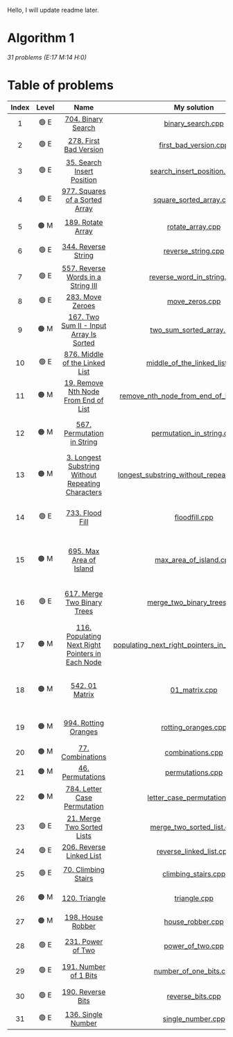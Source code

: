 Hello, I will update readme later. 
# Algorithm 1
<i> 31 problems (E:17 M:14 H:0) </i>

# Table of problems
| Index | Level            | Name                   |  My solution           |       Tags|
| :------------: | :----------: | :----------: |:----------: |:----------: |
| 1 | :green_circle: E | [704. Binary Search](https://leetcode.com/problems/binary-search/)| [binary_search.cpp](https://github.com/pducanh2000/DataStructures_Algorithms/blob/main/leetcode/algorithm1/solutions/binary_search.cpp) | `Array` `Binary Search` |
| 2 | :green_circle: E  | [278. First Bad Version](https://leetcode.com/problems/first-bad-version/) | [first_bad_version.cpp](https://github.com/pducanh2000/DataStructures_Algorithms/blob/main/leetcode/algorithm1/solutions/first_bad_version.cpp) |`Binary Search` `Iteractive` |
| 3 | :green_circle: E | [35. Search Insert Position](https://leetcode.com/problems/search-insert-position/)| [search_insert_position.cpp](https://github.com/pducanh2000/DataStructures_Algorithms/blob/main/leetcode/algorithm1/solutions/search_insert_position.cpp) | `Array` `Binary Search` |
| 4 | :green_circle: E | [977. Squares of a Sorted Array](https://leetcode.com/problems/squares-of-a-sorted-array/)| [square_sorted_array.cpp](https://github.com/pducanh2000/DataStructures_Algorithms/blob/main/leetcode/algorithm1/solutions/square_sorted_array.cpp) | `Array` `Two Pointers` `Sorting` |
| 5 | :orange_circle: M | [189. Rotate Array](https://leetcode.com/problems/rotate-array/)| [rotate_array.cpp](https://github.com/pducanh2000/DataStructures_Algorithms/blob/main/leetcode/algorithm1/solutions/rotate_array.cpp) | `Array` `Two Pointers` `Math` |
| 6 | :green_circle: E | [344. Reverse String](https://leetcode.com/problems/reverse-string/)| [reverse_string.cpp](https://github.com/pducanh2000/DataStructures_Algorithms/blob/main/leetcode/algorithm1/solutions/reverse_string.cpp) | `Two Pointers` `String` `Recursion` |
| 7 | :green_circle: E | [557. Reverse Words in a String III](https://leetcode.com/problems/reverse-words-in-a-string-iii/)| [reverse_word_in_string.cpp](https://github.com/pducanh2000/DataStructures_Algorithms/blob/main/leetcode/algorithm1/solutions/reverse_word_in_string.cpp) |`Two Pointers` `String`  |
| 8 | :green_circle: E | [283. Move Zeroes](https://leetcode.com/problems/move-zeroes/)| [move_zeros.cpp](https://github.com/pducanh2000/DataStructures_Algorithms/blob/main/leetcode/algorithm1/solutions/move_zeros.cpp) | `Array` `Two Pointers` |
| 9 | :orange_circle: M | [167. Two Sum II - Input Array Is Sorted](https://leetcode.com/problems/two-sum-ii-input-array-is-sorted/)| [two_sum_sorted_array.cpp](https://github.com/pducanh2000/DataStructures_Algorithms/blob/main/leetcode/algorithm1/solutions/two_sum_sorted_array.cpp) | `Array` `Two Pointers` `Binary Search` |
| 10 | :green_circle: E | [876. Middle of the Linked List](https://leetcode.com/problems/middle-of-the-linked-list/)| [middle_of_the_linked_list.cpp](https://github.com/pducanh2000/DataStructures_Algorithms/blob/main/leetcode/algorithm1/solutions/middle_of_the_linked_list.cpp) | `Linked list` `Two Pointers` |
| 11 | :orange_circle: M | [19. Remove Nth Node From End of List](https://leetcode.com/problems/remove-nth-node-from-end-of-list/)| [remove_nth_node_from_end_of_linkedlist.cpp](https://github.com/pducanh2000/DataStructures_Algorithms/blob/main/leetcode/algorithm1/solutions/remove_nth_node_from_end_of_linkedlist.cpp) | `Linked list` `Two Pointers` |
| 12 | :orange_circle: M| [567. Permutation in String](https://leetcode.com/problems/permutation-in-string/)| [permutation_in_string.cpp](https://github.com/pducanh2000/DataStructures_Algorithms/blob/main/leetcode/algorithm1/solutions/permutation_in_string.cpp) | `Hash table` `Two Pointers` `String` `Sliding Window` |
| 13 | :orange_circle: M| [3. Longest Substring Without Repeating Characters](https://leetcode.com/problems/longest-substring-without-repeating-characters/)| [longest_substring_without_repeating_char.cpp](https://github.com/pducanh2000/DataStructures_Algorithms/blob/main/leetcode/algorithm1/solutions/longest_substring_without_repeating_char.cpp) | `Hash table` `String` `Sliding Window`|
| 14 | :green_circle: E | [733. Flood Fill](https://leetcode.com/problems/flood-fill/)| [floodfill.cpp](https://github.com/pducanh2000/DataStructures_Algorithms/blob/main/leetcode/algorithm1/solutions/floodfill.cpp) | `Array` `Depth-First Search` `Breadth First-Search` `Mattrix` |
| 15 | :orange_circle: M | [695. Max Area of Island](https://leetcode.com/problems/max-area-of-island/)| [max_area_of_island.cpp](https://github.com/pducanh2000/DataStructures_Algorithms/blob/main/leetcode/algorithm1/solutions/max_area_of_island.cpp) | `Array` `Depth-First Search` `Breadth-First Search` `Mattrix` `Union Find`|
| 16 | :green_circle: E | [617. Merge Two Binary Trees](https://leetcode.com/problems/merge-two-binary-trees/)| [merge_two_binary_trees.cpp](https://github.com/pducanh2000/DataStructures_Algorithms/blob/main/leetcode/algorithm1/solutions/merge_two_binary_trees.cpp) | `Tree` `Depth-First Search` `Breadth-First Search` `Binary Tree` |
| 17 | :orange_circle: M | [116. Populating Next Right Pointers in Each Node](https://leetcode.com/problems/populating-next-right-pointers-in-each-node/)| [populating_next_right_pointers_in_each_note.cpp](https://github.com/pducanh2000/DataStructures_Algorithms/blob/main/leetcode/algorithm1/solutions/populating_next_right_pointers_in_each_note.cpp) | | 1 `Linked List` `Tree` `Depth-First Search` `Breadth-First Search` `Binary Tree` |
| 18 | :orange_circle: M| [542. 01 Matrix](https://leetcode.com/problems/01-matrix/)| [01_matrix.cpp](https://github.com/pducanh2000/DataStructures_Algorithms/blob/main/leetcode/algorithm1/solutions/01_matrix.cpp) | `Array` `Dynamic Programming` `Breadth-First Search` `Mattrix`|
| 19 | :orange_circle: M| [994. Rotting Oranges](https://leetcode.com/problems/rotting-oranges/)| [rotting_oranges.cpp](https://github.com/pducanh2000/DataStructures_Algorithms/blob/main/leetcode/algorithm1/solutions/rotting_oranges.cpp) | `Array` `Breadth First-Search` `Mattrix` |
| 20 | :orange_circle: M| [77. Combinations](https://leetcode.com/problems/combinations/)| [combinations.cpp](https://github.com/pducanh2000/DataStructures_Algorithms/blob/main/leetcode/algorithm1/solutions/combinations.cpp) | `Backtracking` |
| 21 | :orange_circle: M| [46. Permutations](https://leetcode.com/problems/permutations/)| [permutations.cpp](https://github.com/pducanh2000/DataStructures_Algorithms/blob/main/leetcode/algorithm1/solutions/permutations.cpp) | `Array` `Backtracking` |
| 22 | :orange_circle: M | [784. Letter Case Permutation](https://leetcode.com/problems/letter-case-permutation/)| [letter_case_permutation.cpp](https://github.com/pducanh2000/DataStructures_Algorithms/blob/main/leetcode/algorithm1/solutions/letter_case_permutation.cpp) | `String` `Backtracking` `Bit Manipulation`|
| 23 | :green_circle: E | [21. Merge Two Sorted Lists](https://leetcode.com/problems/merge-two-sorted-lists/)| [merge_two_sorted_list.cpp](https://github.com/pducanh2000/DataStructures_Algorithms/blob/main/leetcode/algorithm1/solutions/merge_two_sorted_list.cpp) |`Linked list` `Recursion` |
| 24 | :green_circle: E | [206. Reverse Linked List](https://leetcode.com/problems/reverse-linked-list/)| [reverse_linked_list.cpp](https://github.com/pducanh2000/DataStructures_Algorithms/blob/main/leetcode/algorithm1/solutions/reverse_linked_list.cpp) | `Linked list` `Recursion`|
| 25 | :green_circle: E | [70. Climbing Stairs](https://leetcode.com/problems/climbing-stairs/)| [climbing_stairs.cpp](https://github.com/pducanh2000/DataStructures_Algorithms/blob/main/leetcode/algorithm1/solutions/climbing_stairs.cpp) | `Math` `Dynamic Programming` `Memoization`|
| 26 | :orange_circle: M| [120. Triangle](https://leetcode.com/problems/triangle/)| [triangle.cpp](https://github.com/pducanh2000/DataStructures_Algorithms/blob/main/leetcode/algorithm1/solutions/triangle.cpp) | `Array` `Dynamic Programming` |
| 27 | :orange_circle: M| [198. House Robber](https://leetcode.com/problems/house-robber/)| [house_robber.cpp](https://github.com/pducanh2000/DataStructures_Algorithms/blob/main/leetcode/algorithm1/solutions/house_robber.cpp) | `Array` `Dynamic Programming` |
| 28 | :green_circle: E | [231. Power of Two](https://leetcode.com/problems/power-of-two/)| [power_of_two.cpp](https://github.com/pducanh2000/DataStructures_Algorithms/blob/main/leetcode/algorithm1/solutions/power_of_two.cpp) | `Math` `Bit Manipulation` `Recursion`|
| 29 | :green_circle: E | [191. Number of 1 Bits](https://leetcode.com/problems/number-of-1-bits/)| [number_of_one_bits.cpp](https://github.com/pducanh2000/DataStructures_Algorithms/blob/main/leetcode/algorithm1/solutions/number_of_one_bits.cpp) | `Divide and Conquer` `Bit Manipulation` |
| 30 | :green_circle: E | [190. Reverse Bits](https://leetcode.com/problems/reverse-bits/)| [reverse_bits.cpp](https://github.com/pducanh2000/DataStructures_Algorithms/blob/main/leetcode/algorithm1/solutions/reverse_bits.cpp) | `Divide and Conquer` `Bit Manipulation` |
| 31 | :green_circle: E | [136. Single Number](https://leetcode.com/problems/single-number/)| [single_number.cpp](https://github.com/pducanh2000/DataStructures_Algorithms/blob/main/leetcode/algorithm1/solutions/single_number.cpp) | `Array` `Bit Manipulation`|


